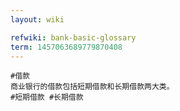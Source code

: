 ```yaml
---
layout: wiki

refwiki: bank-basic-glossary
term: 1457063689779870408
---
```


```
#借款 
商业银行的借款包括短期借款和长期借款两大类。
#短期借款 #长期借款

```